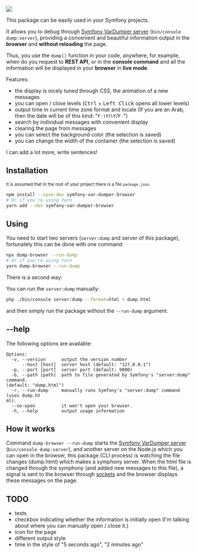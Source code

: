 ![](https://i.imgur.com/O5Be0eX.png)


This package can be easily used in your Symfony projects.

It allows you to debug through [Symfony VarDumper server](https://symfony.com/blog/new-in-symfony-4-1-vardumper-server) (`bin/console dump:server`), 
providing a convenient and beautiful information output in the **browser** and **without reloading** the page.

Thus, you use the `dump()` function in your code, anywhere, for example, when do you request to **REST API**, 
or in the **console command** and all the information will be displayed in your **browser** in **live mode**.

Features:
- the display is nicely tuned through CSS, the animation of a new messages
- you can open / close levels (<kbd>Ctrl</kbd> + <kbd>Left Click</kbd> opens all lower levels)
- output time in current time zone format and locale (If you are an Arab, then the date will be of this kind: "٢٠‏/١٢‏/٢٠١٢")
- search by individual messages with convenient display
- clearing the page from messages
- you can select the background color (the selection is saved)
- you can change the width of the container (the selection is saved)

I can add a lot more, write sentences!

## Installation

<small>It is assumed that in the root of your project there is a file `package.json`.</small>

```bash
npm install --save-dev symfony-var-dumper-browser
# Or if you're using Yarn
yarn add --dev symfony-var-dumper-browser
```

## Using

You need to start two servers (`server:dump` and server of this package), 
fortunately this can be done with one command:

```bash
npx dump-browser --run-dump
# Or if you're using Yarn
yarn dump-browser --run-dump
```

There is a second way:

You can run the `server:dump` manually:

```bash
php ./bin/console server:dump --format=html > dump.html
```
 
and then simply run the package without the `--run-dump` argument.

## --help

The following options are available:

```
Options:
  -v, --version      output the version number
      --host [host]  server host (default: "127.0.0.1")
  -p, --port [port]  server port (default: 9000)
  -b, --path [path]  path to file generated by Symfony's "server:dump" command.
(default: "dump.html")
  -r, --run-dump     manually runs Symfony's "server:dump" command (uses dump.ht
ml).
  --no-open          it won't open your browser.
  -h, --help         output usage information
```

## How it works

Command `dump-browser --run-dump` starts the [Symfony VarDumper server](https://symfony.com/blog/new-in-symfony-4-1-vardumper-server) (`bin/console dump:server`),
and another server on the Node.js which you can open in the browser,
this package (CLI process) is watching the file changes (dump.html) which makes a symphony server.
When the html file is changed through the symphony (and added new messages to this file),
a signal is sent to the browser through [sockets](socket.io) and the browser displays these messages on the page.

## TODO

- tests
- checkbox indicating whether the information is initially open (I'm talking about where you can manually open / close it.)
- icon for the page
- different output style
- time in the style of "5 seconds ago", "2 minutes ago"

